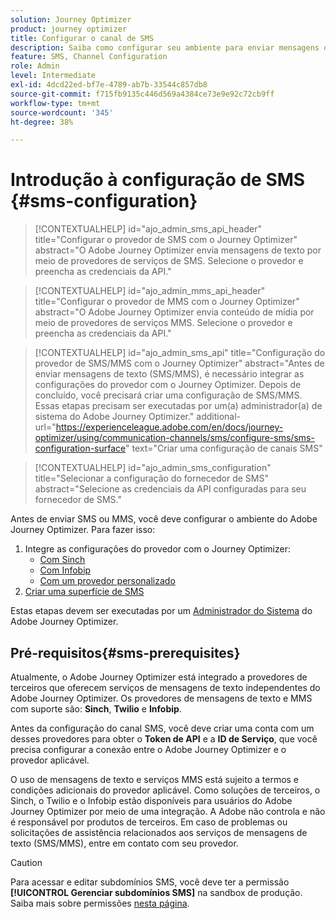 ```yaml
---
solution: Journey Optimizer
product: journey optimizer
title: Configurar o canal de SMS
description: Saiba como configurar seu ambiente para enviar mensagens de texto com o Journey Optimizer
feature: SMS, Channel Configuration
role: Admin
level: Intermediate
exl-id: 4dcd22ed-bf7e-4789-ab7b-33544c857db8
source-git-commit: f715fb9135c446d569a4384ce73e9e92c72cb9ff
workflow-type: tm+mt
source-wordcount: '345'
ht-degree: 38%

---
```


# Introdução à configuração de SMS {#sms-configuration}

>[!CONTEXTUALHELP]
>id="ajo_admin_sms_api_header"
>title="Configurar o provedor de SMS com o Journey Optimizer"
>abstract="O Adobe Journey Optimizer envia mensagens de texto por meio de provedores de serviços de SMS. Selecione o provedor e preencha as credenciais da API."

>[!CONTEXTUALHELP]
>id="ajo_admin_mms_api_header"
>title="Configurar o provedor de MMS com o Journey Optimizer"
>abstract="O Adobe Journey Optimizer envia conteúdo de mídia por meio de provedores de serviços MMS. Selecione o provedor e preencha as credenciais da API."

>[!CONTEXTUALHELP]
>id="ajo_admin_sms_api"
>title="Configuração do provedor de SMS/MMS com o Journey Optimizer"
>abstract="Antes de enviar mensagens de texto (SMS/MMS), é necessário integrar as configurações do provedor com o Journey Optimizer. Depois de concluído, você precisará criar uma configuração de SMS/MMS. Essas etapas precisam ser executadas por um(a) administrador(a) de sistema do Adobe Journey Optimizer."
>additional-url="https://experienceleague.adobe.com/en/docs/journey-optimizer/using/communication-channels/sms/configure-sms/sms-configuration-surface" text="Criar uma configuração de canais SMS"

>[!CONTEXTUALHELP]
>id="ajo_admin_sms_configuration"
>title="Selecionar a configuração do fornecedor de SMS"
>abstract="Selecione as credenciais da API configuradas para seu fornecedor de SMS."

Antes de enviar SMS ou MMS, você deve configurar o ambiente do Adobe Journey Optimizer. Para fazer isso:

1. Integre as configurações do provedor com o Journey Optimizer:
   * [Com Sinch](sms-configuration-sinch.md)
   * [Com Infobip](sms-configuration-infobip.md)
   * [Com um provedor personalizado](sms-configuration-custom.md)
1. [Criar uma superfície de SMS](sms-configuration-surface.md)

Estas etapas devem ser executadas por um [Administrador do Sistema](../start/path/administrator.md) do Adobe Journey Optimizer.

## Pré-requisitos{#sms-prerequisites}

Atualmente, o Adobe Journey Optimizer está integrado a provedores de terceiros que oferecem serviços de mensagens de texto independentes do Adobe Journey Optimizer. Os provedores de mensagens de texto e MMS com suporte são: **Sinch**, **Twilio** e **Infobip**.

Antes da configuração do canal SMS, você deve criar uma conta com um desses provedores para obter o **Token de API** e a **ID de Serviço**, que você precisa configurar a conexão entre o Adobe Journey Optimizer e o provedor aplicável.

O uso de mensagens de texto e serviços MMS está sujeito a termos e condições adicionais do provedor aplicável. Como soluções de terceiros, o Sinch, o Twilio e o Infobip estão disponíveis para usuários do Adobe Journey Optimizer por meio de uma integração. A Adobe não controla e não é responsável por produtos de terceiros. Em caso de problemas ou solicitações de assistência relacionados aos serviços de mensagens de texto (SMS/MMS), entre em contato com seu provedor.

>[!CAUTION]
>
>Para acessar e editar subdomínios SMS, você deve ter a permissão **[!UICONTROL Gerenciar subdomínios SMS]** na sandbox de produção. Saiba mais sobre permissões [nesta página](../administration/high-low-permissions.md#administration-permissions).
>

